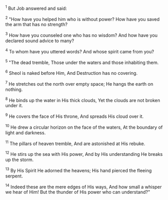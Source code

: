 <sup>1</sup> 
But Job answered and said: 

<sup>2</sup> 
"How have you helped him who is without power? How have you saved the arm that has no strength? 

<sup>3</sup> 
How have you counseled one who has no wisdom? And how have you declared sound advice to many? 

<sup>4</sup> 
To whom have you uttered words? And whose spirit came from you? 

<sup>5</sup> 
"The dead tremble, Those under the waters and those inhabiting them. 

<sup>6</sup> 
Sheol is naked before Him, And Destruction has no covering. 

<sup>7</sup> 
He stretches out the north over empty space; He hangs the earth on nothing. 

<sup>8</sup> 
He binds up the water in His thick clouds, Yet the clouds are not broken under it. 

<sup>9</sup> 
He covers the face of His throne, And spreads His cloud over it. 

<sup>10</sup> 
He drew a circular horizon on the face of the waters, At the boundary of light and darkness. 

<sup>11</sup> 
The pillars of heaven tremble, And are astonished at His rebuke. 

<sup>12</sup> 
He stirs up the sea with His power, And by His understanding He breaks up the storm. 

<sup>13</sup> 
By His Spirit He adorned the heavens; His hand pierced the fleeing serpent. 

<sup>14</sup> 
Indeed these are the mere edges of His ways, And how small a whisper we hear of Him! But the thunder of His power who can understand?"